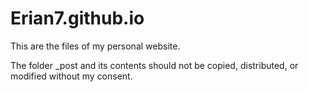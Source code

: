 # Erian7.github.io
This are the files of my personal website.

The folder _post and its contents should not be copied, distributed, or modified without my consent.
